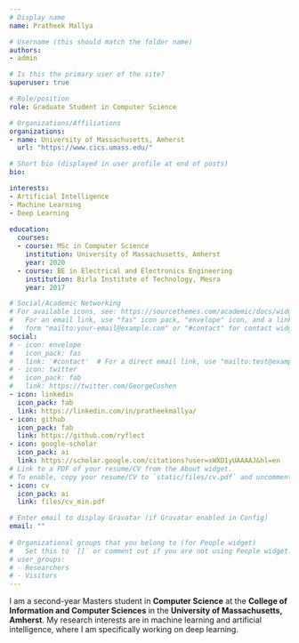 ```yaml
---
# Display name
name: Pratheek Mallya

# Username (this should match the folder name)
authors:
- admin

# Is this the primary user of the site?
superuser: true

# Role/position
role: Graduate Student in Computer Science

# Organizations/Affiliations
organizations:
- name: University of Massachusetts, Amherst
  url: "https://www.cics.umass.edu/"

# Short bio (displayed in user profile at end of posts)
bio: 

interests:
- Artificial Intelligence
- Machine Learning
- Deep Learning
 
education:
  courses:
  - course: MSc in Computer Science
    institution: University of Massachusetts, Amherst
    year: 2020
  - course: BE in Electrical and Electronics Engineering
    institution: Birla Institute of Technology, Mesra
    year: 2017

# Social/Academic Networking
# For available icons, see: https://sourcethemes.com/academic/docs/widgets/#icons
#   For an email link, use "fas" icon pack, "envelope" icon, and a link in the
#   form "mailto:your-email@example.com" or "#contact" for contact widget.
social:
# - icon: envelope
#   icon_pack: fas
#   link: '#contact'  # For a direct email link, use "mailto:test@example.org".
# - icon: twitter
#   icon_pack: fab
#   link: https://twitter.com/GeorgeCushen
- icon: linkedin
  icon_pack: fab
  link: https://linkedin.com/in/pratheekmallya/
- icon: github
  icon_pack: fab
  link: https://github.com/ryflect
- icon: google-scholar
  icon_pack: ai
  link: https://scholar.google.com/citations?user=xWXD1yUAAAAJ&hl=en
# Link to a PDF of your resume/CV from the About widget.
# To enable, copy your resume/CV to `static/files/cv.pdf` and uncomment the lines below.  
- icon: cv
  icon_pack: ai
  link: files/cv_min.pdf

# Enter email to display Gravatar (if Gravatar enabled in Config)
email: ""
  
# Organizational groups that you belong to (for People widget)
#   Set this to `[]` or comment out if you are not using People widget.  
# user_groups:
# - Researchers
# - Visitors
---
```


I am a second-year Masters student in **Computer Science** at the **College of Information and Computer Sciences** in the **University of Massachusetts, Amherst**. My research interests are in machine learning and artificial intelligence, where I am specifically working on deep learning. 
